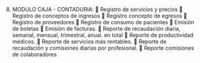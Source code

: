 8. MODULO CAJA - CONTADURIA:
 Registro de servicios y precios
 Registro de conceptos de ingresos
 Registro concepto de egresos
 Registro de proveedores
 Registro de consumo de pacientes
 Emisión de boletas
 Emisión de facturas.
 Reporte de recaudación diaria, semanal, mensual, trimestral,
anual. en total
 Reporte de productividad médicos.
 Reporte de servicios más rentables.
 Reporte de recaudación y comisiones diarias por profesional.
 Reporte comisiones de colaboradores
